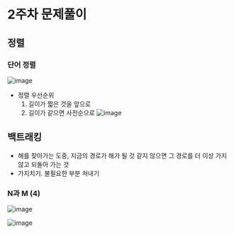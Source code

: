 # 2주차 문제풀이

## 정렬

### 단어 정렬
![image](https://user-images.githubusercontent.com/57666289/152686019-1bcdf4cd-52ce-4417-b406-b2c222d6741f.png)
- 정렬 우선순위
  1. 길이가 짧은 것을 앞으로
  2. 길이가 같으면 사전순으로
![image](https://user-images.githubusercontent.com/57666289/152686026-35f9a501-8e21-4915-b6dc-7cc4eca1f925.png)


## 백트래킹

- 해를 찾아가는 도중, 지금의 경로가 해가 될 것 같지 않으면 그 경로를 더 이상 가지 않고 되돌아 가는 것
- 가지치기. 불필요한 부분 쳐내기


### N과 M (4)

![image](https://user-images.githubusercontent.com/57666289/152686255-13ab32f7-c7b1-46c8-aa7a-2bf276eab66e.png)

![image](https://user-images.githubusercontent.com/57666289/152686263-e16196fb-b98a-49b5-a13a-6daf60b50e89.png)
